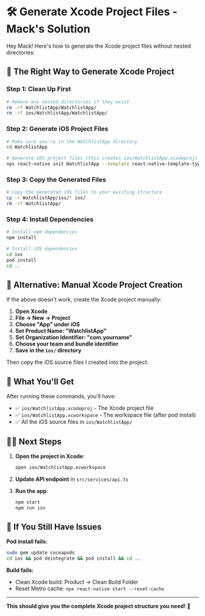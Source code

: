 # 🛠️ Generate Xcode Project Files - Mack's Solution

Hey Mack! Here's how to generate the Xcode project files without nested directories:

## 🚀 The Right Way to Generate Xcode Project

### Step 1: Clean Up First
```bash
# Remove any nested directories if they exist
rm -rf WatchlistApp/WatchlistApp/
rm -rf ios/WatchlistApp/WatchlistApp/
```

### Step 2: Generate iOS Project Files
```bash
# Make sure you're in the WatchlistApp directory
cd WatchlistApp

# Generate iOS project files (this creates ios/WatchlistApp.xcodeproj)
npx react-native init WatchlistApp --template react-native-template-typescript --skip-install
```

### Step 3: Copy the Generated Files
```bash
# Copy the generated iOS files to your existing structure
cp -r WatchlistApp/ios/* ios/
rm -rf WatchlistApp/
```

### Step 4: Install Dependencies
```bash
# Install npm dependencies
npm install

# Install iOS dependencies
cd ios
pod install
cd ..
```

## 🔧 Alternative: Manual Xcode Project Creation

If the above doesn't work, create the Xcode project manually:

1. **Open Xcode**
2. **File → New → Project**
3. **Choose "App" under iOS**
4. **Set Product Name: "WatchlistApp"**
5. **Set Organization Identifier: "com.yourname"**
6. **Choose your team and bundle identifier**
7. **Save in the `ios/` directory**

Then copy the iOS source files I created into the project.

## 📁 What You'll Get

After running these commands, you'll have:
- ✅ `ios/WatchlistApp.xcodeproj` - The Xcode project file
- ✅ `ios/WatchlistApp.xcworkspace` - The workspace file (after pod install)
- ✅ All the iOS source files in `ios/WatchlistApp/`

## 🏃‍♂️ Next Steps

1. **Open the project in Xcode**:
   ```bash
   open ios/WatchlistApp.xcworkspace
   ```

2. **Update API endpoint** in `src/services/api.ts`

3. **Run the app**:
   ```bash
   npm start
   npm run ios
   ```

## 🔧 If You Still Have Issues

**Pod install fails:**
```bash
sudo gem update cocoapods
cd ios && pod deintegrate && pod install && cd ..
```

**Build fails:**
- Clean Xcode build: Product → Clean Build Folder
- Reset Metro cache: `npx react-native start --reset-cache`

---

**This should give you the complete Xcode project structure you need!** 🎉 